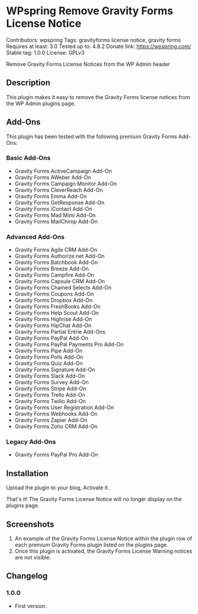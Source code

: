 # WPspring Remove Gravity Forms License Notice
Contributors: wpspring
Tags: gravityforms license notice, gravity forms
Requires at least: 3.0
Tested up to: 4.8.2
Donate link: https://wpspring.com/
Stable tag: 1.0.0
License: GPLv3

Remove Gravity Forms License Notices from the WP Admin header

## Description

This plugin makes it easy to remove the Gravity Forms license notices from the WP Admin plugins page.

## Add-Ons

This plugin has been tested with the following premium Gravity Forms Add-Ons:

### Basic Add-Ons

* Gravity Forms ActiveCampaign Add-On
* Gravity Forms AWeber Add-On
* Gravity Forms Campaign Monitor Add-On
* Gravity Forms CleverReach Add-On
* Gravity Forms Emma Add-On
* Gravity Forms GetResponse Add-On
* Gravity Forms iContact Add-On
* Gravity Forms Mad Mimi Add-On
* Gravity Forms MailChimp Add-On

### Advanced Add-Ons

* Gravity Forms Agile CRM Add-On
* Gravity Forms Authorize.net Add-On
* Gravity Forms Batchbook Add-On
* Gravity Forms Breeze Add-On
* Gravity Forms Campfire Add-On
* Gravity Forms Capsule CRM Add-On
* Gravity Forms Chained Selects Add-On
* Gravity Forms Coupons Add-On
* Gravity Forms Dropbox Add-On
* Gravity Forms FreshBooks Add-On
* Gravity Forms Help Scout Add-On
* Gravity Forms Highrise Add-On
* Gravity Forms HipChat Add-On
* Gravity Forms Partial Entrie Add-Ons
* Gravity Forms PayPal Add-On
* Gravity Forms PayPal Payments Pro Add-On
* Gravity Forms Pipe Add-On
* Gravity Forms Polls Add-On
* Gravity Forms Quiz Add-On
* Gravity Forms Signature Add-On
* Gravity Forms Slack Add-On
* Gravity Forms Survey Add-On
* Gravity Forms Stripe Add-On
* Gravity Forms Trello Add-On
* Gravity Forms Twilio Add-On
* Gravity Forms User Registration Add-On
* Gravity Forms Webhooks Add-On
* Gravity Forms Zapier Add-On
* Gravity Forms Zoho CRM Add-On

### Legacy Add-Ons

* Gravity Forms PayPal Pro Add-On

## Installation

Upload the plugin to your blog, Activate it.

That's it! The Gravity Forms License Notice will no longer display on the plugins page.

## Screenshots

1. An example of the Gravity Forms License Notice within the plugin row of each premium Gravity Forms plugin listed on the plugins page.
2. Once this plugin is activated, the Gravity Forms License Warning notices are not visible.

## Changelog

### 1.0.0

* First version.
